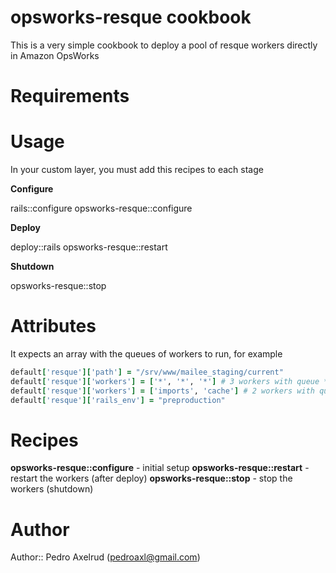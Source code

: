 # opsworks-resque cookbook

This is a very simple cookbook to deploy a pool of resque workers directly in Amazon OpsWorks

# Requirements

# Usage

In your custom layer, you must add this recipes to each stage

**Configure**

rails::configure
opsworks-resque::configure

**Deploy**

deploy::rails
opsworks-resque::restart

**Shutdown**

opsworks-resque::stop

# Attributes

It expects an array with the queues of workers to run, for example
```ruby
default['resque']['path'] = "/srv/www/mailee_staging/current"
default['resque']['workers'] = ['*', '*', '*'] # 3 workers with queue *
default['resque']['workers'] = ['imports', 'cache'] # 2 workers with queues imports and cache
default['resque']['rails_env'] = "preproduction"

```

# Recipes

**opsworks-resque::configure** - initial setup
**opsworks-resque::restart** - restart the workers (after deploy)
**opsworks-resque::stop** - stop the workers (shutdown)

# Author

Author:: Pedro Axelrud (<pedroaxl@gmail.com>)
